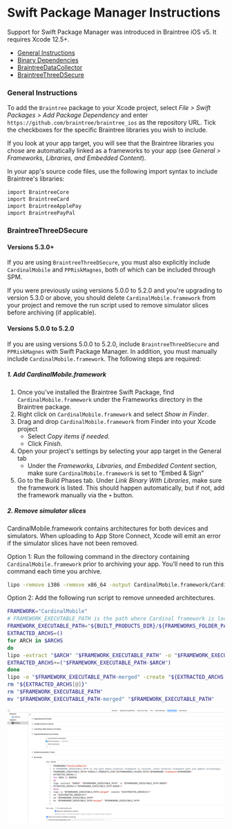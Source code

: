 # Swift Package Manager Instructions

Support for Swift Package Manager was introduced in Braintree iOS v5. It requires Xcode 12.5+.

* [General Instructions](#general-instructions)
* [Binary Dependencies](#binary-dependencies)
* [BraintreeDataCollector](#braintreedatacollector)
* [BraintreeThreeDSecure](#braintreethreedsecure)

### General Instructions

To add the `Braintree` package to your Xcode project, select _File > Swift Packages > Add Package Dependency_ and enter `https://github.com/braintree/braintree_ios` as the repository URL. Tick the checkboxes for the specific Braintree libraries you wish to include.

If you look at your app target, you will see that the Braintree libraries you chose are automatically linked as a frameworks to your app (see _General > Frameworks, Libraries, and Embedded Content_).

In your app's source code files, use the following import syntax to include Braintree's libraries:
```
import BraintreeCore
import BraintreeCard
import BraintreeApplePay
import BraintreePayPal
```

### BraintreeThreeDSecure

#### Versions 5.3.0+

If you are using `BraintreeThreeDSecure`, you must also explicitly include `CardinalMobile` and `PPRiskMagnes`, both of which can be included through SPM.

If you were previously using versions 5.0.0 to 5.2.0 and you're upgrading to version 5.3.0 or above, you should delete `CardinalMobile.framework` from your project and remove the run script used to remove simulator slices before archiving (if applicable).

#### Versions 5.0.0 to 5.2.0

If you are using versions 5.0.0 to 5.2.0, include `BraintreeThreeDSecure` and `PPRiskMagnes` with Swift Package Manager. In addition, you must manually include `CardinalMobile.framework`. The following steps are required:

##### 1. Add CardinalMobile.framework

1. Once you've installed the Braintree Swift Package, find `CardinalMobile.framework` under the Frameworks directory in the Braintree package.
1. Right click on `CardinalMobile.framework` and select _Show in Finder_.
1. Drag and drop `CardinalMobile.framework` from Finder into your Xcode project
    * Select _Copy items if needed_.
    * Click _Finish_.
1. Open your project's settings by selecting your app target in the General tab
    * Under the _Frameworks, Libraries, and Embedded Content_ section, make sure `CardinalMobile.framework` is set to “Embed & Sign”
1. Go to the Build Phases tab. Under _Link Binary With Libraries_, make sure the framework is listed. This should happen automatically, but if not, add the framework manually via the `+` button.

##### 2. Remove simulator slices

CardinalMobile.framework contains architectures for both devices and simulators. When uploading to App Store Connect, Xcode will emit an error if the simulator slices have not been removed.

Option 1: Run the following command in the directory containing `CardinalMobile.framework` prior to archiving your app. You'll need to run this command each time you archive.

```sh
lipo -remove i386 -remove x86_64 -output CardinalMobile.framework/CardinalMobile CardinalMobile.framework/CardinalMobile
```

Option 2: Add the following run script to remove unneeded architectures.

```sh
FRAMEWORK="CardinalMobile"
# FRAMEWORK_EXECUTABLE_PATH is the path where Cardinal framework is located, check Cardinal framework path and update accordingly
FRAMEWORK_EXECUTABLE_PATH="${BUILT_PRODUCTS_DIR}/${FRAMEWORKS_FOLDER_PATH}/$FRAMEWORK.framework/$FRAMEWORK"
EXTRACTED_ARCHS=()
for ARCH in $ARCHS
do
lipo -extract "$ARCH" "$FRAMEWORK_EXECUTABLE_PATH" -o "$FRAMEWORK_EXECUTABLE_PATH-$ARCH"
EXTRACTED_ARCHS+=("$FRAMEWORK_EXECUTABLE_PATH-$ARCH")
done
lipo -o "$FRAMEWORK_EXECUTABLE_PATH-merged" -create "${EXTRACTED_ARCHS[@]}"
rm "${EXTRACTED_ARCHS[@]}"
rm "$FRAMEWORK_EXECUTABLE_PATH"
mv "$FRAMEWORK_EXECUTABLE_PATH-merged" "$FRAMEWORK_EXECUTABLE_PATH"
```

![image](image_assets/cardinal_run_script.png)
